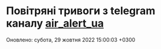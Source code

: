 # Повітряні тривоги з telegram каналу [air_alert_ua](https://t.me/air_alert_ua)

Оновлено:
субота, 29 жовтня 2022 15:00:03 +0300
